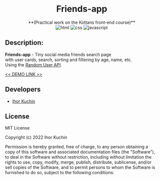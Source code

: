 <h1 align="center">
  Friends-app
</h1>

<p align="center">
  **(Practical work on the Kottans front-end course)** <br>
  <img src="https://img.shields.io/badge/-html-red" alt="html">
  <img src="https://img.shields.io/badge/-css-blue" alt="css">
  <img src="https://img.shields.io/badge/-javascript-yellow" alt="javascript">
</p>

## Description:

**Friends-app** - Tiny social media friends search page <br>
with user cards, search, sorting and filtering by age, name, etc. <br>
Using the [Random User API](https://randomuser.me/).

[<< DEMO LINK >>](https://ik-web.github.io/friends-app/)

## Developers

- [Ihor Kuchin](https://github.com/ik-web)

## License

MIT License

Copyright (c) 2022 Ihor Kuchin

Permission is hereby granted, free of charge, to any person obtaining a copy
of this software and associated documentation files (the "Software"), to deal
in the Software without restriction, including without limitation the rights
to use, copy, modify, merge, publish, distribute, sublicense, and/or sell
copies of the Software, and to permit persons to whom the Software is
furnished to do so, subject to the following conditions:
